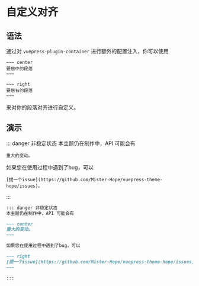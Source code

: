 # 自定义对齐

## 语法

通过对 `vuepress-plugin-container` 进行额外的配置注入，你可以使用

    ~~~ center
    要居中的段落
    ~~~

    ~~~ right
    要居右的段落
    ~~~

来对你的段落对齐进行自定义。

## 演示

::: danger 非稳定状态
本主题仍在制作中，API 可能会有

~~~ center
重大的变动。
~~~

如果您在使用过程中遇到了bug，可以

~~~ right
[提一个issue](https://github.com/Mister-Hope/vuepress-theme-hope/issues)。
~~~

:::

```md
::: danger 非稳定状态
本主题仍在制作中，API 可能会有

~~~ center
重大的变动。
~~~

如果您在使用过程中遇到了bug，可以

~~~ right
[提一个issue](https://github.com/Mister-Hope/vuepress-theme-hope/issues)。
~~~

:::
```
